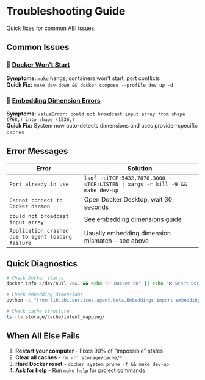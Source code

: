 # Troubleshooting Guide

Quick fixes for common ABI issues.

## Common Issues

### 🔧 [Docker Won't Start](docker-conflicts.md)
**Symptoms:** `make` hangs, containers won't start, port conflicts  
**Quick Fix:** `make dev-down && docker compose --profile dev up -d`

### 🎯 [Embedding Dimension Errors](embedding-dimensions.md)
**Symptoms:** `ValueError: could not broadcast input array from shape (768,) into shape (1536,)`  
**Quick Fix:** System now auto-detects dimensions and uses provider-specific caches

## Error Messages

| Error | Solution |
|-------|----------|
| `Port already in use` | `lsof -tiTCP:5432,7878,3000 -sTCP:LISTEN \| xargs -r kill -9 && make dev-up` |
| `Cannot connect to Docker daemon` | Open Docker Desktop, wait 30 seconds |
| `could not broadcast input array` | [See embedding dimensions guide](embedding-dimensions.md) |
| `Application crashed due to agent loading failure` | Usually embedding dimension mismatch - see above |

## Quick Diagnostics

```bash
# Check Docker status
docker info >/dev/null 2>&1 && echo "✅ Docker OK" || echo "❌ Start Docker Desktop"

# Check embedding dimensions
python -c "from lib.abi.services.agent.beta.Embeddings import embeddings; print('Dimension:', len(embeddings('test')))"

# Check cache structure
ls -la storage/cache/intent_mapping/
```

## When All Else Fails

1. **Restart your computer** - Fixes 90% of "impossible" states
2. **Clear all caches** - `rm -rf storage/cache/*`
3. **Hard Docker reset** - `docker system prune -f && make dev-up`
4. **Ask for help** - Run `make help` for project commands
